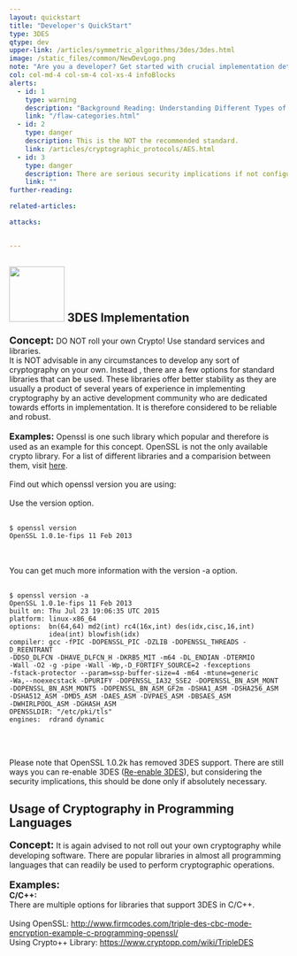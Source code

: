 ```yaml
---
layout: quickstart
title: "Developer's QuickStart"
type: 3DES
qtype: dev
upper-link: /articles/symmetric_algorithms/3des/3des.html
image: /static_files/common/NewDevLogo.png
note: "Are you a developer? Get started with crucial implementation details above."
col: col-md-4 col-sm-4 col-xs-4 infoBlocks
alerts:
  - id: 1
    type: warning
    description: "Background Reading: Understanding Different Types of Problems in Crypto."
    link: "/flaw-categories.html"
  - id: 2
    type: danger
    description: This is the NOT the recommended standard.
    link: /articles/cryptographic_protocols/AES.html
  - id: 3
    type: danger
    description: There are serious security implications if not configured properly!
    link: ""
further-reading:

related-articles:

attacks:


---
```

<p id="nocryptoroll">
<h2> <img src="/static_files/common/implementation.png " style="width:100px;height:100px;" /> 3DES Implementation</h2>
<font size="4"><strong>Concept:</strong></font>  DO NOT roll your own Crypto! Use standard services and libraries. <br />
It is NOT advisable in any circumstances to develop any sort of cryptography on your own. Instead , there are a few options for standard libraries that can be used.
These libraries offer better stability as they are usually a product of several years of experience in implementing cryptography by an active development community who are
dedicated towards efforts in implementation. It is therefore considered to be reliable and robust. <br /> <br />
<font size="3"><strong>Examples:</strong></font>
Openssl is one such library which popular and therefore is used as an example for this concept.
OpenSSL is not the only available crypto library. For a list of different libraries and a comparision
between them, visit <a href="https://en.wikipedia.org/wiki/Comparison_of_cryptography_libraries">here</a>.
<br /> <br />
Find out which openssl version you are using: <br /> <br />
Use the version option. <br />
<pre>
  <code>
$ openssl version
OpenSSL 1.0.1e-fips 11 Feb 2013
</code>
</pre>
<br />
You can get much more information with the version -a option. <br />
<pre>
  <code>
$ openssl version -a
OpenSSL 1.0.1e-fips 11 Feb 2013
built on: Thu Jul 23 19:06:35 UTC 2015
platform: linux-x86_64
options:  bn(64,64) md2(int) rc4(16x,int) des(idx,cisc,16,int)
          idea(int) blowfish(idx)
compiler: gcc -fPIC -DOPENSSL_PIC -DZLIB -DOPENSSL_THREADS -D_REENTRANT
-DDSO_DLFCN -DHAVE_DLFCN_H -DKRB5_MIT -m64 -DL_ENDIAN -DTERMIO
-Wall -O2 -g -pipe -Wall -Wp,-D_FORTIFY_SOURCE=2 -fexceptions
-fstack-protector --param=ssp-buffer-size=4 -m64 -mtune=generic
-Wa,--noexecstack -DPURIFY -DOPENSSL_IA32_SSE2 -DOPENSSL_BN_ASM_MONT
-DOPENSSL_BN_ASM_MONT5 -DOPENSSL_BN_ASM_GF2m -DSHA1_ASM -DSHA256_ASM
-DSHA512_ASM -DMD5_ASM -DAES_ASM -DVPAES_ASM -DBSAES_ASM
-DWHIRLPOOL_ASM -DGHASH_ASM
OPENSSLDIR: "/etc/pki/tls"
engines:  rdrand dynamic
 </code>
</pre>
<br /> <br />
<span class="red">Please note that OpenSSL 1.0.2k has removed 3DES support. There are still ways you can re-enable 3DES (<a href="https://www.openssl.org/blog/blog/2016/08/24/sweet32/">Re-enable 3DES</a>), but considering the security implications, this should be done only if absolutely necessary. </span>
</p>


<p id="usagelibrary">
<h2>Usage of Cryptography in Programming Languages</h2>
<font size="4"><strong>Concept:</strong></font> It is again advised to not roll out your own cryptography while developing software. There are popular libraries in almost all programming
languages that can readily be used to perform cryptographic operations.
<br /> <br />
<font size="4"><strong>Examples:</strong></font> <br />
<strong>C/C++: </strong> <br />
There are multiple options for libraries that support 3DES in C/C++.  <br /> <br />
Using OpenSSL: <a href="http://www.firmcodes.com/triple-des-cbc-mode-encryption-example-c-programming-openssl/">http://www.firmcodes.com/triple-des-cbc-mode-encryption-example-c-programming-openssl/ </a><br />
Using Crypto++ Library: <a href="https://www.cryptopp.com/wiki/TripleDES">https://www.cryptopp.com/wiki/TripleDES</a><br />
</p>
